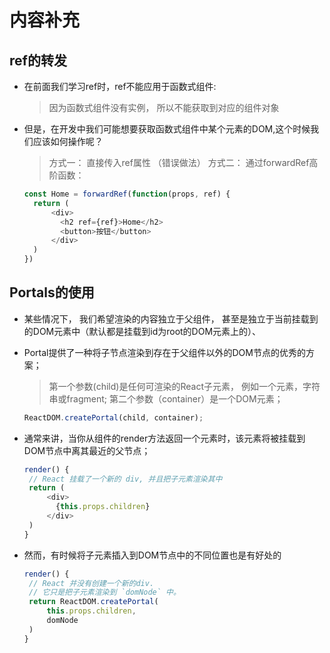# 内容补充

## ref的转发

- 在前面我们学习ref时，ref不能应用于函数式组件:
  > 因为函数式组件没有实例， 所以不能获取到对应的组件对象

- 但是，在开发中我们可能想要获取函数式组件中某个元素的DOM,这个时候我们应该如何操作呢？
  > 方式一： 直接传入ref属性 （错误做法）
  > 方式二： 通过forwardRef高阶函数：
  ```js
  const Home = forwardRef(function(props, ref) {
    return (
        <div>
          <h2 ref={ref}>Home</h2>
          <button>按钮</button>
        </div>
    )
  })
  ```

## Portals的使用

- 某些情况下， 我们希望渲染的内容独立于父组件， 甚至是独立于当前挂载到的DOM元素中（默认都是挂载到id为root的DOM元素上的）、
- Portal提供了一种将子节点渲染到存在于父组件以外的DOM节点的优秀的方案；
  > 第一个参数(child)是任何可渲染的React子元素， 例如一个元素，字符串或fragment;
  > 第二个参数（container）是一个DOM元素；
  ```js
  ReactDOM.createPortal(child, container);
  ```

- 通常来讲，当你从组件的render方法返回一个元素时，该元素将被挂载到DOM节点中离其最近的父节点；
   ```js
   render() {
    // React 挂载了一个新的 div, 并且把子元素渲染其中
    return (
        <div>
          {this.props.children}
        </div>
    )
   }
   ```

- 然而，有时候将子元素插入到DOM节点中的不同位置也是有好处的
   ```js
   render() {
    // React 并没有创建一个新的div.
    // 它只是把子元素渲染到 `domNode` 中。
    return ReactDOM.createPortal(
        this.props.children,
        domNode
    )
   }
   ```
